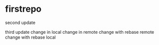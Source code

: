 # firstrepo
second update

third update
change in local
change in remote
change with rebase remote
change with rebase local
